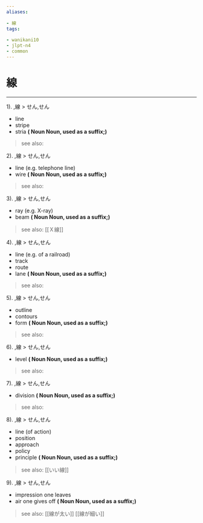 ```yaml
---
aliases:
    
- 線
tags:
    
- wanikani10
- jlpt-n4
- common
---
```


# 線
---
1).
,線 > せん,せん

- line
- stripe
- stria
**( Noun Noun, used as a suffix;)**
> see also: 
            
2).
,線 > せん,せん

- line (e.g. telephone line)
- wire
**( Noun Noun, used as a suffix;)**
> see also: 
            
3).
,線 > せん,せん

- ray (e.g. X-ray)
- beam
**( Noun Noun, used as a suffix;)**
> see also:  [[Ｘ線]]
            
4).
,線 > せん,せん

- line (e.g. of a railroad)
- track
- route
- lane
**( Noun Noun, used as a suffix;)**
> see also: 
            
5).
,線 > せん,せん

- outline
- contours
- form
**( Noun Noun, used as a suffix;)**
> see also: 
            
6).
,線 > せん,せん

- level
**( Noun Noun, used as a suffix;)**
> see also: 
            
7).
,線 > せん,せん

- division
**( Noun Noun, used as a suffix;)**
> see also: 
            
8).
,線 > せん,せん

- line (of action)
- position
- approach
- policy
- principle
**( Noun Noun, used as a suffix;)**
> see also:  [[いい線]]
            
9).
,線 > せん,せん

- impression one leaves
- air one gives off
**( Noun Noun, used as a suffix;)**
> see also:  [[線が太い]] [[線が細い]]
            